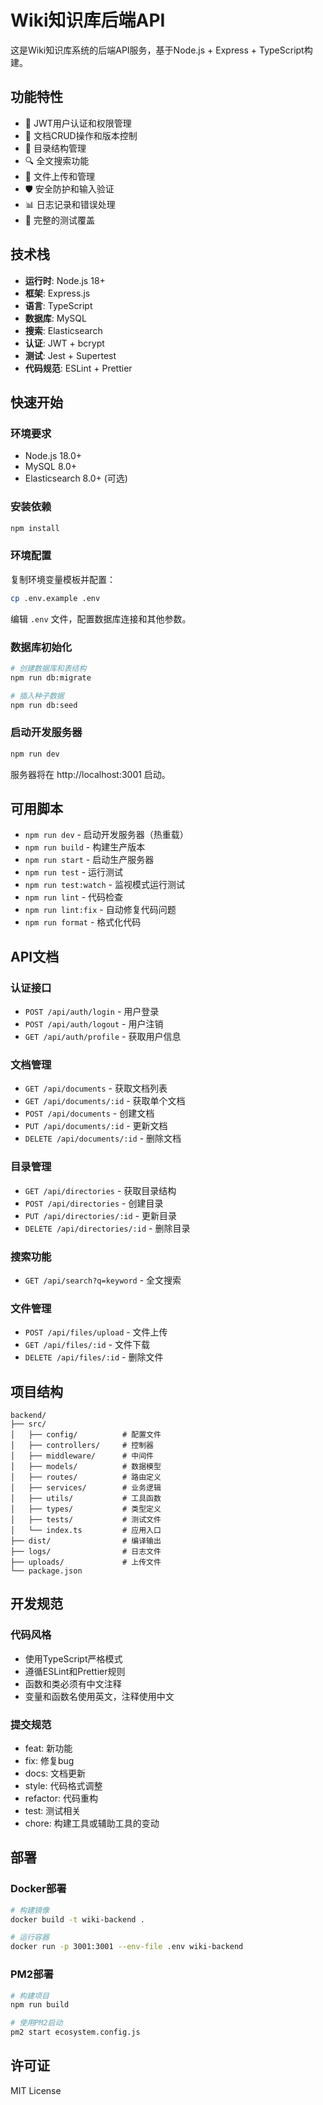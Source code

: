 # Wiki知识库后端API

这是Wiki知识库系统的后端API服务，基于Node.js + Express + TypeScript构建。

## 功能特性

- 🔐 JWT用户认证和权限管理
- 📝 文档CRUD操作和版本控制
- 📁 目录结构管理
- 🔍 全文搜索功能
- 📎 文件上传和管理
- 🛡️ 安全防护和输入验证
- 📊 日志记录和错误处理
- 🧪 完整的测试覆盖

## 技术栈

- **运行时**: Node.js 18+
- **框架**: Express.js
- **语言**: TypeScript
- **数据库**: MySQL
- **搜索**: Elasticsearch
- **认证**: JWT + bcrypt
- **测试**: Jest + Supertest
- **代码规范**: ESLint + Prettier

## 快速开始

### 环境要求

- Node.js 18.0+
- MySQL 8.0+
- Elasticsearch 8.0+ (可选)

### 安装依赖

```bash
npm install
```

### 环境配置

复制环境变量模板并配置：

```bash
cp .env.example .env
```

编辑 `.env` 文件，配置数据库连接和其他参数。

### 数据库初始化

```bash
# 创建数据库和表结构
npm run db:migrate

# 插入种子数据
npm run db:seed
```

### 启动开发服务器

```bash
npm run dev
```

服务器将在 http://localhost:3001 启动。

## 可用脚本

- `npm run dev` - 启动开发服务器（热重载）
- `npm run build` - 构建生产版本
- `npm run start` - 启动生产服务器
- `npm run test` - 运行测试
- `npm run test:watch` - 监视模式运行测试
- `npm run lint` - 代码检查
- `npm run lint:fix` - 自动修复代码问题
- `npm run format` - 格式化代码

## API文档

### 认证接口

- `POST /api/auth/login` - 用户登录
- `POST /api/auth/logout` - 用户注销
- `GET /api/auth/profile` - 获取用户信息

### 文档管理

- `GET /api/documents` - 获取文档列表
- `GET /api/documents/:id` - 获取单个文档
- `POST /api/documents` - 创建文档
- `PUT /api/documents/:id` - 更新文档
- `DELETE /api/documents/:id` - 删除文档

### 目录管理

- `GET /api/directories` - 获取目录结构
- `POST /api/directories` - 创建目录
- `PUT /api/directories/:id` - 更新目录
- `DELETE /api/directories/:id` - 删除目录

### 搜索功能

- `GET /api/search?q=keyword` - 全文搜索

### 文件管理

- `POST /api/files/upload` - 文件上传
- `GET /api/files/:id` - 文件下载
- `DELETE /api/files/:id` - 删除文件

## 项目结构

```
backend/
├── src/
│   ├── config/          # 配置文件
│   ├── controllers/     # 控制器
│   ├── middleware/      # 中间件
│   ├── models/          # 数据模型
│   ├── routes/          # 路由定义
│   ├── services/        # 业务逻辑
│   ├── utils/           # 工具函数
│   ├── types/           # 类型定义
│   ├── tests/           # 测试文件
│   └── index.ts         # 应用入口
├── dist/                # 编译输出
├── logs/                # 日志文件
├── uploads/             # 上传文件
└── package.json
```

## 开发规范

### 代码风格

- 使用TypeScript严格模式
- 遵循ESLint和Prettier规则
- 函数和类必须有中文注释
- 变量和函数名使用英文，注释使用中文

### 提交规范

- feat: 新功能
- fix: 修复bug
- docs: 文档更新
- style: 代码格式调整
- refactor: 代码重构
- test: 测试相关
- chore: 构建工具或辅助工具的变动

## 部署

### Docker部署

```bash
# 构建镜像
docker build -t wiki-backend .

# 运行容器
docker run -p 3001:3001 --env-file .env wiki-backend
```

### PM2部署

```bash
# 构建项目
npm run build

# 使用PM2启动
pm2 start ecosystem.config.js
```

## 许可证

MIT License